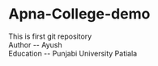 # Apna-College-demo
This is first git repository
<br>
Author -- Ayush
<br>
Education -- Punjabi University Patiala
